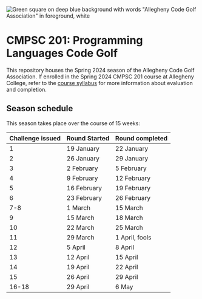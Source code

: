 ![Green square on deep blue background with words "Allegheny Code Golf Association" in foreground, white](https://github.com/allegheny-college-cmpsc-201-spring-2024/golf/assets/1552764/d3ee6a91-74c9-482b-84eb-ec9a2e8dee05)

# CMPSC 201: Programming Languages Code Golf

This repository houses the Spring 2024 season of the Allegheny Code Golf Association. If enrolled in the Spring 2024 CMPSC 201 course at Allegheny
College, refer to the [course syllabus](https://github.com/allegheny-college-cmpsc-201-spring-2024/course-materials/blob/main/README.md) for more 
information about evaluation and completion.  

## Season schedule

This season takes place over the course of 15 weeks:

|Challenge issued |Round  Started |Round completed |
|:----------------|:--------------|:---------------|
|1                |19 January     |22 January      |
|2                |26 January     |29 January      |
|3                |2 February     |5 February      |
|4                |9 February     |12 February     |
|5                |16 February    |19 February     |
|6                |23 February    |26 February     |
|7-8              |1 March        |15 March        |
|9                |15 March       |18 March        |
|10               |22 March       |25 March        |
|11               |29 March       |1 April, fools  |
|12               |5 April        |8 April         |
|13               |12 April       |15 April        |
|14               |19 April       |22 April        |
|15               |26 April       |29 April        |
|16-18            |29 April       |6 May           |
